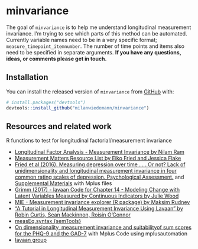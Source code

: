 
<!-- README.md is generated from README.Rmd. Please edit that file -->

# minvariance

<!-- badges: start -->

<!-- badges: end -->

The goal of `minvariance` is to help me understand longitudinal
measurement invariance. I’m trying to see which parts of this method can
be automated. Currently variable names need to be in a very specific
format; `measure_timepoint_itemnumber`. The number of time points and
items also need to be specified in separate arguments. **If you have any
questions, ideas, or comments please get in touch.**

## Installation

You can install the released version of `minvariance` from
[GitHub](https://github.com/) with:

``` r
# install.packages("devtools")
devtools::install_github("milanwiedemann/minvariance")
```

## Resources and related work

R functions to test for longitudinal factorial/measurement invariance

  - [Longitudinal Factor Analysis - Measurement Invariance by Nilam
    Ram](https://quantdev.ssri.psu.edu/tutorials/intro-basics-longitudinal-measurement-invariance)
  - [Measurement Matters Resource List by Eiko Fried and Jessica
    Flake](https://docs.google.com/document/d/11jyoXtO0m2lUywpC04KjLvI5QcBUY4YtwEvw6cg2cMs)
  - [Fried et al (2016). Measuring depression over time . . . Or not?
    Lack of unidimensionality and longitudinal measurement invariance in
    four common rating scales of depression. Psychological
    Assessment.](https://doi.org/10.1037/pas0000275) and [Supplemental
    Materials](http://supp.apa.org/psycarticles/supplemental/pas0000275/supplementary_materials.zip)
    with Mplus files
  - [Grimm (2017) - lavaan Code for Chapter 14 - Modeling Change with
    Latent Variables Measured by Continuous Indicators by Julie
    Wood](https://quantdev.ssri.psu.edu/tutorials/growth-modeling-chapter-14-modeling-change-latent-variables-measured-continuous-indicators)
  - [MIE - Measurement invariance explorer (R package) by Maksim
    Rudnev](https://github.com/MaksimRudnev/MIE.package)
  - [“A Tutorial in Longitudinal Measurement Invariance Using Lavaan” by
    Robin Curtis, Sean Mackinnon, Roisin
    O’Connor](https://psyarxiv.com/tkzrb/)
  - [measEq.syntax
    {semTools}](https://www.rdocumentation.org/packages/semTools/versions/0.5-2/topics/measEq.syntax)
  - [On dimensionality, measurement invariance and suitabilityof sum
    scores for the PHQ-9 and the GAD-7](https://osf.io/arufy/) with
    Mplus Code using mplusautomation
  - [lavaan
    group](https://groups.google.com/forum/#!topic/lavaan/nfdatPgLLhc)
